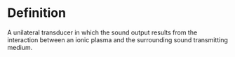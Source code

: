 # Definition

A unilateral transducer in which the sound output results from the
interaction between an ionic plasma and the surrounding sound
transmitting medium.
